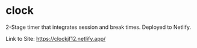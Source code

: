 # clock

2-Stage timer that integrates session and break times. Deployed to Netlify.

Link to Site: https://clockjf12.netlify.app/
